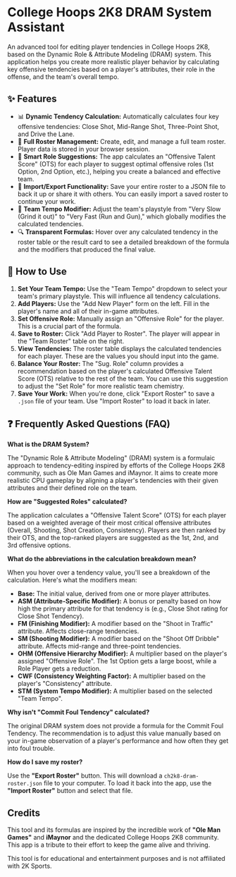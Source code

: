 # College Hoops 2K8 DRAM System Assistant

An advanced tool for editing player tendencies in College Hoops 2K8, based on the Dynamic Role & Attribute Modeling (DRAM) system. This application helps you create more realistic player behavior by calculating key offensive tendencies based on a player's attributes, their role in the offense, and the team's overall tempo.

## ✨ Features

-   📊 **Dynamic Tendency Calculation:** Automatically calculates four key offensive tendencies: Close Shot, Mid-Range Shot, Three-Point Shot, and Drive the Lane.
-   📝 **Full Roster Management:** Create, edit, and manage a full team roster. Player data is stored in your browser session.
-   🧠 **Smart Role Suggestions:** The app calculates an "Offensive Talent Score" (OTS) for each player to suggest optimal offensive roles (1st Option, 2nd Option, etc.), helping you create a balanced and effective team.
-   💾 **Import/Export Functionality:** Save your entire roster to a JSON file to back it up or share it with others. You can easily import a saved roster to continue your work.
-   🚀 **Team Tempo Modifier:** Adjust the team's playstyle from "Very Slow (Grind it out)" to "Very Fast (Run and Gun)," which globally modifies the calculated tendencies.
-   🔍 **Transparent Formulas:** Hover over any calculated tendency in the roster table or the result card to see a detailed breakdown of the formula and the modifiers that produced the final value.

## 🚀 How to Use

1.  **Set Your Team Tempo:** Use the "Team Tempo" dropdown to select your team's primary playstyle. This will influence all tendency calculations.
2.  **Add Players:** Use the "Add New Player" form on the left. Fill in the player's name and all of their in-game attributes.
3.  **Set Offensive Role:** Manually assign an "Offensive Role" for the player. This is a crucial part of the formula.
4.  **Save to Roster:** Click "Add Player to Roster". The player will appear in the "Team Roster" table on the right.
5.  **View Tendencies:** The roster table displays the calculated tendencies for each player. These are the values you should input into the game.
6.  **Balance Your Roster:** The "Sug. Role" column provides a recommendation based on the player's calculated Offensive Talent Score (OTS) relative to the rest of the team. You can use this suggestion to adjust the "Set Role" for more realistic team chemistry.
7.  **Save Your Work:** When you're done, click "Export Roster" to save a `.json` file of your team. Use "Import Roster" to load it back in later.

## ❓ Frequently Asked Questions (FAQ)

**What is the DRAM System?**

The "Dynamic Role & Attribute Modeling" (DRAM) system is a formulaic approach to tendency-editing inspired by efforts of the College Hoops 2K8 community, such as Ole Man Games and iMaynor. It aims to create more realistic CPU gameplay by aligning a player's tendencies with their given attributes and their defined role on the team.

**How are "Suggested Roles" calculated?**

The application calculates a "Offensive Talent Score" (OTS) for each player based on a weighted average of their most critical offensive attributes (Overall, Shooting, Shot Creation, Consistency). Players are then ranked by their OTS, and the top-ranked players are suggested as the 1st, 2nd, and 3rd offensive options.

**What do the abbreviations in the calculation breakdown mean?**

When you hover over a tendency value, you'll see a breakdown of the calculation. Here's what the modifiers mean:
-   **Base:** The initial value, derived from one or more player attributes.
-   **ASM (Attribute-Specific Modifier):** A bonus or penalty based on how high the primary attribute for that tendency is (e.g., Close Shot rating for Close Shot Tendency).
-   **FM (Finishing Modifier):** A modifier based on the "Shoot in Traffic" attribute. Affects close-range tendencies.
-   **SM (Shooting Modifier):** A modifier based on the "Shoot Off Dribble" attribute. Affects mid-range and three-point tendencies.
-   **OHM (Offensive Hierarchy Modifier):** A multiplier based on the player's assigned "Offensive Role". The 1st Option gets a large boost, while a Role Player gets a reduction.
-   **CWF (Consistency Weighting Factor):** A multiplier based on the player's "Consistency" attribute.
-   **STM (System Tempo Modifier):** A multiplier based on the selected "Team Tempo".

**Why isn't "Commit Foul Tendency" calculated?**

The original DRAM system does not provide a formula for the Commit Foul Tendency. The recommendation is to adjust this value manually based on your in-game observation of a player's performance and how often they get into foul trouble.

**How do I save my roster?**

Use the **"Export Roster"** button. This will download a `ch2k8-dram-roster.json` file to your computer. To load it back into the app, use the **"Import Roster"** button and select that file.

## Credits

This tool and its formulas are inspired by the incredible work of **"Ole Man Games"** and **iMaynor** and the dedicated College Hoops 2K8 community. This app is a tribute to their effort to keep the game alive and thriving.

This tool is for educational and entertainment purposes and is not affiliated with 2K Sports.
